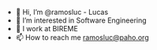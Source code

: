 - 👋 Hi, I’m @ramosluc - Lucas
- 👀 I’m interested in Software Engineering
- 🌱 I work at BIREME
- 📫 How to reach me ramosluc@paho.org

<!---
ramosluc/ramosluc is a ✨ special ✨ repository because its `README.md` (this file) appears on your GitHub profile.
You can click the Preview link to take a look at your changes.
--->
